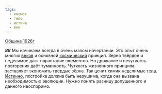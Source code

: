 ```yaml
---
tags:
  - космос
  - тело
  - истина
  - век
---
```


[Община 1926г](/agni/1926)

___88___
Мы начинаем всегда в очень малом начертании. Это опыт очень многих [веков](/tag/#век) и основной [космический](/tag/#космос) принцип. Зерно твёрдое и неделимое даст нарастание элементов. Но дрожание и нечуткость повторения даёт туманность. Чуткость жизненного принципа заставляет экономить твёрдые зёрна. Так ценит химик неделимые [тела](/tag/#тело). [Истинно](/tag/#истина), постройка должна быть нерушима, когда она вызвана необходимостью эволюции. Нужно понять разницу допущенного и данного неоспоримо.   

